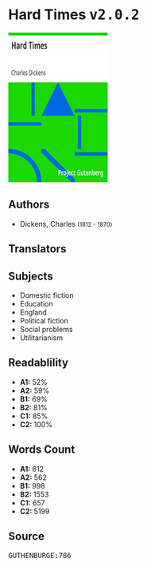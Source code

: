 # Hard Times <kbd>v2.0.2</kbd>

![](./cover.medium.jpg "")

## Authors


 - Dickens, Charles <small>(1812 - 1870)</small>

## Translators



## Subjects


 - Domestic fiction
 - Education
 - England
 - Political fiction
 - Social problems
 - Utilitarianism

## Readablility


 - **A1:** 52%
 - **A2:** 59%
 - **B1:** 69%
 - **B2:** 81%
 - **C1:** 85%
 - **C2:** 100%

## Words Count


 - **A1:** 612
 - **A2:** 562
 - **B1:** 998
 - **B2:** 1553
 - **C1:** 657
 - **C2:** 5199

## Source


<kbd>GUTHENBURGE:786</kbd>
